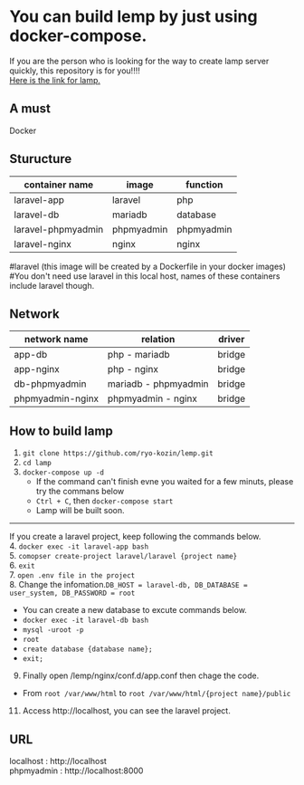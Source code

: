 # You can build lemp by just using docker-compose.
If you are the person who is looking for the way to create lamp server quickly, this repository is for you!!!!      
[Here is the link for lamp.](https://github.com/ryo-kozin/lamp.git)
    
## A must
Docker      

## Sturucture
| container name     | image      | function       |
| ------------------ | ---------- | --------       |
| laravel-app        | laravel    | php            |
| laravel-db         | mariadb    | database       |        
| laravel-phpmyadmin | phpmyadmin | phpmyadmin     |
| laravel-nginx      | nginx      | nginx          |

#laravel (this image will be created by a Dockerfile in your docker images)  
#You don't need use laravel in this local host, names of these containers include laravel though.
    
## Network
| network name     | relation                 | driver |
| ---------------- | ------------------------ | ------ |
| app-db           | php - mariadb            | bridge |
| app-nginx        | php - nginx              | bridge |
| db-phpmyadmin    | mariadb - phpmyadmin     | bridge |
| phpmyadmin-nginx | phpmyadmin - nginx       | bridge |
    

## How to build lamp
1. `git clone https://github.com/ryo-kozin/lemp.git`    
2. `cd lamp`   
3. `docker-compose up -d`
    - If the command can't finish evne you waited for a few minuts, please try the commans below
    - `Ctrl + C`, then `docker-compose start`
    - Lamp will be built soon.
___
If you create a laravel project, keep following the commands below.    
4. `docker exec -it laravel-app bash`  
5. `comopser create-project laravel/laravel {project name}`    
6. `exit`    
7. `open .env file in the project`   
8. Change the infomation.`DB_HOST = laravel-db, DB_DATABASE = user_system, DB_PASSWORD = root`     
- You can create a new database to excute commands below.    
- `docker exec -it laravel-db bash`    
- `mysql -uroot -p`    
- `root`   
- `create database {database name};`   
- `exit;`      
9. Finally open /lemp/nginx/conf.d/app.conf then chage the code.     
- From `root /var/www/html` to `root /var/www/html/{project name}/public`      
11. Access http://localhost, you can see the laravel project.
    
## URL    
localhost : http://localhost   
phpmyadmin : http://localhost:8000    
